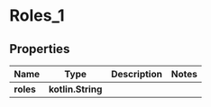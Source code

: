 
# Roles_1

## Properties
Name | Type | Description | Notes
------------ | ------------- | ------------- | -------------
**roles** | **kotlin.String** |  | 



